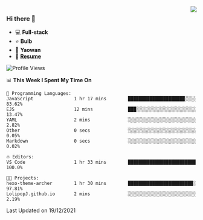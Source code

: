 <img align="right" src="https://github-readme-stats.vercel.app/api?username=LolipopJ&show_icons=true&count_private=true&hide_title=true&include_all_commits=true&theme=vue">

### Hi there 👋

- :computer: **Full-stack**
- :star: **Bulb**
- :pill: **Yaowan**
- :milky_way: [**Resume**](https://cdn.jsdelivr.net/gh/lolipopj/resume/export/resume-en.pdf)

<!--START_SECTION:waka-->
![Profile Views](http://img.shields.io/badge/Profile%20Views-2-blue)

📊 **This Week I Spent My Time On** 

```text
💬 Programming Languages: 
JavaScript               1 hr 17 mins        █████████████████████░░░░   83.62% 
EJS                      12 mins             ███░░░░░░░░░░░░░░░░░░░░░░   13.47% 
YAML                     2 mins              ░░░░░░░░░░░░░░░░░░░░░░░░░   2.82% 
Other                    0 secs              ░░░░░░░░░░░░░░░░░░░░░░░░░   0.05% 
Markdown                 0 secs              ░░░░░░░░░░░░░░░░░░░░░░░░░   0.02%

🔥 Editors: 
VS Code                  1 hr 33 mins        █████████████████████████   100.0%

🐱‍💻 Projects: 
hexo-theme-archer        1 hr 30 mins        ████████████████████████░   97.81% 
LolipopJ.github.io       2 mins              ░░░░░░░░░░░░░░░░░░░░░░░░░   2.19%

```


 Last Updated on 19/12/2021
<!--END_SECTION:waka-->
